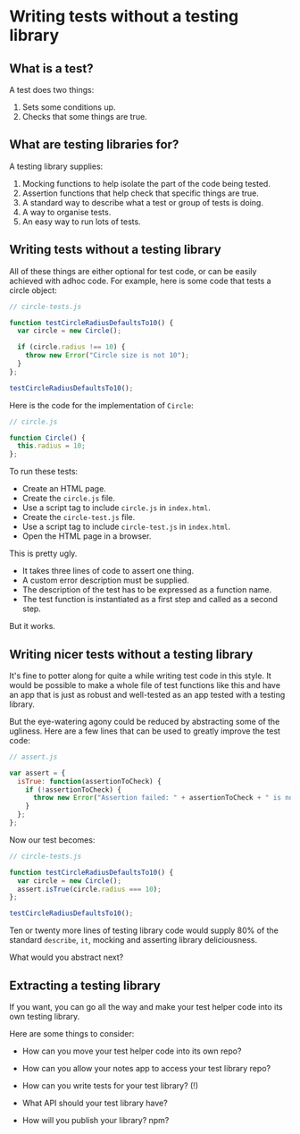 # Writing tests without a testing library

## What is a test?

A test does two things:

1. Sets some conditions up.
2. Checks that some things are true.

## What are testing libraries for?

A testing library supplies:

1. Mocking functions to help isolate the part of the code being tested.
2. Assertion functions that help check that specific things are true.
3. A standard way to describe what a test or group of tests is doing.
4. A way to organise tests.
5. An easy way to run lots of tests.

## Writing tests without a testing library

All of these things are either optional for test code, or can be easily achieved with adhoc code.  For example, here is some code that tests a circle object:

```js
// circle-tests.js

function testCircleRadiusDefaultsTo10() {
  var circle = new Circle();

  if (circle.radius !== 10) {
    throw new Error("Circle size is not 10");
  }
};

testCircleRadiusDefaultsTo10();
```

Here is the code for the implementation of `Circle`:

```js
// circle.js

function Circle() {
  this.radius = 10;
};
```

To run these tests:

* Create an HTML page.
* Create the `circle.js` file.
* Use a script tag to include `circle.js` in `index.html`.
* Create the `circle-test.js` file.
* Use a script tag to include `circle-test.js` in `index.html`.
* Open the HTML page in a browser.

This is pretty ugly.

* It takes three lines of code to assert one thing.
* A custom error description must be supplied.
* The description of the test has to be expressed as a function name.
* The test function is instantiated as a first step and called as a second step.

But it works.

## Writing nicer tests without a testing library

It's fine to potter along for quite a while writing test code in this style.  It would be possible to make a whole file of test functions like this and have an app that is just as robust and well-tested as an app tested with a testing library.

But the eye-watering agony could be reduced by abstracting some of the ugliness.  Here are a few lines that can be used to greatly improve the test code:

```js
// assert.js

var assert = {
  isTrue: function(assertionToCheck) {
    if (!assertionToCheck) {
      throw new Error("Assertion failed: " + assertionToCheck + " is not truthy");
    }
  };
};
```

Now our test becomes:

```js
// circle-tests.js

function testCircleRadiusDefaultsTo10() {
  var circle = new Circle();
  assert.isTrue(circle.radius === 10);
};

testCircleRadiusDefaultsTo10();
```

Ten or twenty more lines of testing library code would supply 80% of the standard `describe`, `it`, mocking and asserting library deliciousness.

What would you abstract next?

## Extracting a testing library

If you want, you can go all the way and make your test helper code into its own testing library.

Here are some things to consider:

* How can you move your test helper code into its own repo?

* How can you allow your notes app to access your test library repo?

* How can you write tests for your test library? (!)

* What API should your test library have?

* How will you publish your library? npm?

